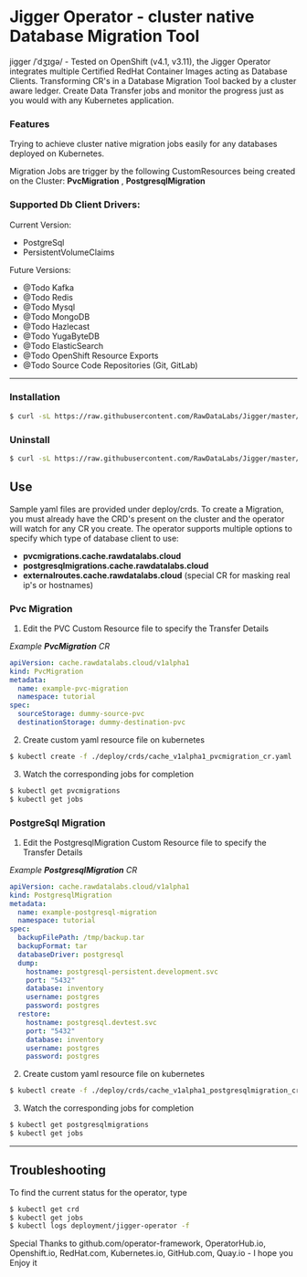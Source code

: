 # Jigger Operator - cluster native Database Migration Tool 
jigger /ˈdʒɪɡə/ - Tested on OpenShift (v4.1, v3.11), the Jigger Operator integrates multiple Certified RedHat Container Images acting as Database Clients. 
Transforming CR's in a Database Migration Tool backed by a cluster aware ledger.
Create Data Transfer jobs and monitor the progress just as you would with any Kubernetes application.

### Features
Trying to achieve cluster native migration jobs easily for any databases deployed on Kubernetes.

Migration Jobs are trigger by the following CustomResources being created on the Cluster:
 **PvcMigration** , **PostgresqlMigration** 

### Supported Db Client Drivers:
  
  Current Version:
  - PostgreSql
  - PersistentVolumeClaims
  
  Future Versions:
  - @Todo  Kafka
  - @Todo  Redis
  - @Todo  Mysql
  - @Todo  MongoDB
  - @Todo  Hazlecast
  - @Todo  YugaByteDB
  - @Todo  ElasticSearch
  - @Todo  OpenShift Resource Exports 
  - @Todo  Source Code Repositories (Git, GitLab)
  
---


###  Installation
```sh
$ curl -sL https://raw.githubusercontent.com/RawDataLabs/Jigger/master/hack/install-operator.sh | bash 
```

###  Uninstall
```sh
$ curl -sL https://raw.githubusercontent.com/RawDataLabs/Jigger/master/hack/uninstall-operator.sh | bash 
```

## Use
Sample yaml files are provided under deploy/crds. To create a Migration, you must already have the CRD's present on the cluster and the operator will watch for any CR you create. The operator supports multiple options to specify which type of database client to use:

- **pvcmigrations.cache.rawdatalabs.cloud**
- **postgresqlmigrations.cache.rawdatalabs.cloud**
- **externalroutes.cache.rawdatalabs.cloud**  (special CR for masking real ip's or hostnames)


### Pvc Migration
1. Edit the PVC Custom Resource file to specify the Transfer Details

*Example **PvcMigration** CR*
```yaml
apiVersion: cache.rawdatalabs.cloud/v1alpha1
kind: PvcMigration
metadata:
  name: example-pvc-migration
  namespace: tutorial
spec:
  sourceStorage: dummy-source-pvc
  destinationStorage: dummy-destination-pvc
```

2. Create custom yaml resource file on kubernetes
```sh
$ kubectl create -f ./deploy/crds/cache_v1alpha1_pvcmigration_cr.yaml
```

3. Watch the corresponding jobs for completion
```sh
$ kubectl get pvcmigrations
$ kubectl get jobs
```



### PostgreSql Migration

1. Edit the PostgresqlMigration Custom Resource file to specify the Transfer Details

*Example **PostgresqlMigration** CR*
```yaml
apiVersion: cache.rawdatalabs.cloud/v1alpha1
kind: PostgresqlMigration
metadata:
  name: example-postgresql-migration
  namespace: tutorial
spec:
  backupFilePath: /tmp/backup.tar
  backupFormat: tar
  databaseDriver: postgresql
  dump: 
    hostname: postgresql-persistent.development.svc
    port: "5432"
    database: inventory
    username: postgres
    password: postgres
  restore: 
    hostname: postgresql.devtest.svc
    port: "5432"
    database: inventory
    username: postgres
    password: postgres
```

2. Create custom yaml resource file on kubernetes
```sh
$ kubectl create -f ./deploy/crds/cache_v1alpha1_postgresqlmigration_cr.yaml
```

3. Watch the corresponding jobs for completion
```sh
$ kubectl get postgresqlmigrations
$ kubectl get jobs
```
---


## Troubleshooting
To find the current status for the operator, type
```sh
$ kubectl get crd
$ kubectl get jobs
$ kubectl logs deployment/jigger-operator -f
```



Special Thanks to github.com/operator-framework, OperatorHub.io, Openshift.io, RedHat.com, Kubernetes.io, GitHub.com, Quay.io - I hope you Enjoy it
